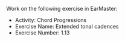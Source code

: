 Work on the following exercise in EarMaster:
- Activity: Chord Progressions
- Exercise Name: Extended tonal cadences
- Exercise Number: 1.13
